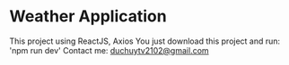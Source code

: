 # Weather Application

This project using ReactJS, Axios 
You just download this project and run: 'npm run dev'
Contact me: duchuytv2102@gmail.com
